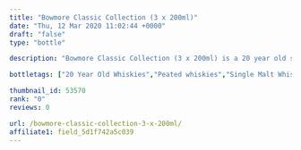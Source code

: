```yaml
---
title: "Bowmore Classic Collection (3 x 200ml)"
date: "Thu, 12 Mar 2020 11:02:44 +0000"
draft: "false"
type: "bottle"

description: "Bowmore Classic Collection (3 x 200ml) is a 20 year old single malt whisky from the Bowmore whisky distillery. The best price currently available is from for only £ we don't have any review data for this single malt whisky yet, let us know what you think in the comments below."

bottletags: ["20 Year Old Whiskies","Peated whiskies","Single Malt Whiskies","Spirit Caramel (E150A)","Whiskies containing Spirit Caramel (E150A)","Whiskies of Scotland"]

thumbnail_id: 53570
rank: "0"
reviews: 0

url: /bowmore-classic-collection-3-x-200ml/
affiliate1: field_5d1f742a5c039
---
```



